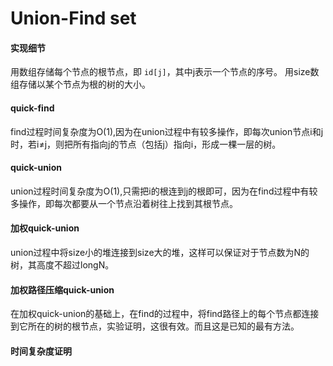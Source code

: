# Union-Find set
#### 实现细节  
用数组存储每个节点的根节点，即 `id[j]`，其中j表示一个节点的序号。
用size数组存储以某个节点为根的树的大小。

#### quick-find
find过程时间复杂度为O(1),因为在union过程中有较多操作，即每次union节点i和j时，若i≠j，则把所有指向j的节点（包括j）指向i，形成一棵一层的树。

#### quick-union
union过程时间复杂度为O(1),只需把i的根连到j的根即可，因为在find过程中有较多操作，即每次都要从一个节点沿着树往上找到其根节点。

#### 加权quick-union 
union过程中将size小的堆连接到size大的堆，这样可以保证对于节点数为N的树，其高度不超过longN。

#### 加权路径压缩quick-union
在加权quick-union的基础上，在find的过程中，将find路径上的每个节点都连接到它所在的树的根节点，实验证明，这很有效。而且这是已知的最有方法。

#### 时间复杂度证明
